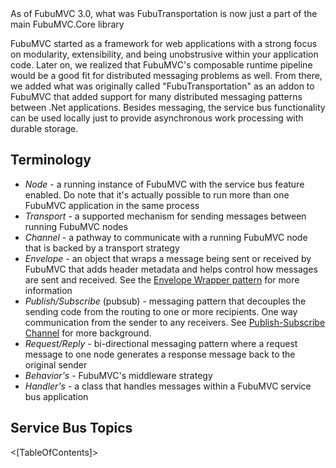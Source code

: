 <!--Title:Service Bus Applications-->
<!--Url:servicebus-->

<div class="alert alert-info">As of FubuMVC 3.0, what was FubuTransportation is now just a part of the main FubuMVC.Core library</div>

FubuMVC started as a framework for web applications with a strong focus on modularity, extensibility, and being unobstrusive
within your application code. Later on, we realized that FubuMVC's composable runtime pipeline would be a good fit for 
distributed messaging problems as well. From there, we added what was originally called "FubuTransportation" as an addon
to FubuMVC that added support for many distributed messaging patterns between .Net applications. Besides messaging, the service bus functionality
can be used locally just to provide asynchronous work processing with durable storage. 


## Terminology

* _Node_ - a running instance of FubuMVC with the service bus feature enabled. Do note that it's actually possible to run more than
  one FubuMVC application in the same process
* _Transport_ - a supported mechanism for sending messages between running FubuMVC nodes
* _Channel_ - a pathway to communicate with a running FubuMVC node that is backed by a transport strategy
* _Envelope_ - an object that wraps a message being sent or received by FubuMVC that adds header metadata and helps control
  how messages are sent and received. See the [Envelope Wrapper pattern](http://www.enterpriseintegrationpatterns.com/patterns/messaging/EnvelopeWrapper.html) for more information
* _Publish/Subscribe_ (pubsub) - messaging pattern that decouples the sending code from the routing to one or more recipients. One way communication from the sender
  to any receivers. See [Publish-Subscribe Channel](http://www.enterpriseintegrationpatterns.com/patterns/messaging/PublishSubscribeChannel.html) for more background.
* _Request/Reply_ - bi-directional messaging pattern where a request message to one node generates a response message back to the original sender
* _Behavior's_ - FubuMVC's middleware strategy
* _Handler's_ - a class that handles messages within a FubuMVC service bus application

## Service Bus Topics

<[TableOfContents]>